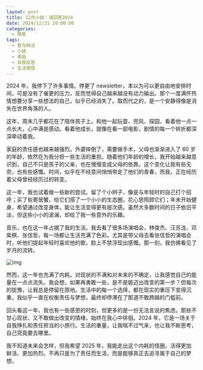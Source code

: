 ```yaml
---
layout: post
title: 12月小结｜请回答2024
date: 2024/12/31 20:00:00
categories:
  - 随笔
tags:
  - 爱与鲜活
  - 小结
  - 家庭
  - 自我反思
  - 生活感悟
---
```

2024 年，我停下了许多事情。停更了 newsletter，本以为可以更自由地安排时间，可是没有了催更的压力，反而觉得自己越来越没有动力输出。那个一度满怀热情想要分享一些想法的自己，似乎已经消失了。取而代之的，是一个安静得像是消失在世界角落的人。

这年，周末几乎都花在了陪伴孩子上。和他一起玩耍、兜风、探园，看着他一点一点长大，心中满是感动。看着他成长，就像在看一部电影，剧情的每一个转折都深深牵动着我。

家庭的责任感也越来越强烈。外婆摔倒了，需要做手术，父母也渐渐进入了 60 岁的年龄，依然在为我分担一些生活的重担。随着他们年龄的增长，我开始越来越意识到，自己不只是孩子的父亲，也在慢慢变成父母的依靠。这个变化让我有些无奈，也有些感慨。时间，似乎在不经意间悄悄带走了他们的青春，而我，正在经历着父母曾经经历过的转变。

这一年，我也试着做一些新的尝试。留了个小辫子，像是与年轻时的自己打个招呼；买了些寄居蟹，给它们搭了一个小小的生态圈，花心思照顾它们；年末开始健身，希望通过改变身体，能让生活变得更有层次感。虽然大多数时间的日子依旧平淡，但这些小小的波澜，却给了我一些意外的乐趣。

音乐，也在这一年占据了我的生活。我去看了很多场演唱会，林俊杰、汪苏泷、邓紫棋、张信哲，每一场都让生活充满了色彩。尤其是带父母去看张信哲的演唱会时，听他们提起年轻时喜欢他的歌，脸上不禁浮现出感慨。那一刻，我仿佛看见了岁月的流转。

![img](https://pics.naaln.com/90406a33b774ce275190d6a4e00b85a762d6bfc5.jpg-basicBlog)

然而，这一年也充满了内耗。对现状的不满和对未来的不确定，让我感觉自己的能量在一点点流失。我会想，如果再勇敢一些，是不是能迈出改变的第一步？但每次的犹豫，让我总是停留在原地。生活中的每一个选择，都在现实的重压下变得沉重。我似乎一直在权衡责任与梦想，最终却停滞在了那道不敢跨越的门槛前。

回头看这一年，我也有一些感恩的时刻，但更多的是一份无法言说的焦虑。那些不甘心现状、又不敢做出改变的情绪，始终在我心中徘徊。2024 年，它是一场关于自我挣扎和责任担当的小旅行。生活的重量，让我喘不过气来，也让我不断思考，自己究竟要去哪里。

我不知道未来会怎样，但我希望 2025 年，我能走出这个内耗的怪圈，活得更加鲜活、更加热烈。不再只是为了责任而生活，而是能够真正去追寻属于自己的梦想。
